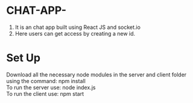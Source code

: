 # CHAT-APP-
1. It is an chat app built using React JS and socket.io
2. Here users can get access by creating a new id.
# Set Up
Download all the necessary node modules in the server and client folder using the command: npm install <br>
To run the server use: node index.js <br>
To run the client use: npm start <br>
